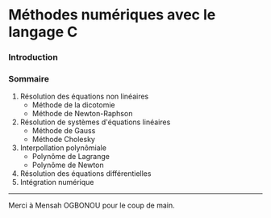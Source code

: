 # Méthodes numériques avec le langage C
### Introduction


### Sommaire
1. Résolution des équations non linéaires
    * Méthode de la dicotomie
    * Méthode de Newton-Raphson
2. Résolution de systèmes d'équations linéaires
    * Méthode de Gauss
    * Méthode Cholesky
3. Interpollation polynômiale
    * Polynôme de Lagrange
    * Polynôme de Newton
4. Résolution des équations différentielles
5. Intégration numérique


***
Merci à Mensah OGBONOU pour le coup de main.